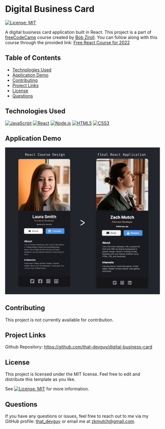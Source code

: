 # Digital Business Card
[![License: MIT](https://img.shields.io/badge/License-MIT-yellow.svg)](https://opensource.org/licenses/MIT)

A digital business card application built in React. This project is a part of [freeCodeCamp](https://www.freecodecamp.org/) course created by [Bob Ziroll](https://twitter.com/bobziroll). 
You can follow along with this course through the provided link: [Free React Course for 2022](https://www.freecodecamp.org/news/free-react-course-2022/)

## Table of Contents

- [Technologies Used](#technologies-used)
- [Application Demo](#application-demo)
- [Contributing](#contributing)
- [Project Links](#project-links)
- [License](#license)
- [Questions](#questions)

## Technologies Used

[![JavaScript](https://img.shields.io/badge/JavaScript-ES6+-yellow)](https://www.ecma-international.org/ecma-262/)
[![React](https://img.shields.io/badge/React-v17.0.2-blue)](https://reactjs.org/)
[![Node.js](https://img.shields.io/badge/Node.js-v14.17.0-green)](https://nodejs.org/)
[![HTML5](https://img.shields.io/badge/HTML5-orange)](https://developer.mozilla.org/en-US/docs/Web/Guide/HTML/HTML5)
[![CSS3](https://img.shields.io/badge/CSS3-blue)](https://www.w3.org/TR/CSS/)



## Application Demo
![Digital Business Card Demo](/src/images/digital-businesscard-demo.png)


## Contributing

This project is not currently available for contribution.
  
## Project Links

Github Repository: https://github.com/that-devguy/digital-business-card

## License

This project is licensed under the MIT license. Feel free to edit and distribute this template as you like.

See [![License: MIT](https://img.shields.io/badge/License-MIT-yellow.svg)](https://opensource.org/licenses/MIT) for more information.

## Questions

If you have any questions or issues, feel free to reach out to me via my GitHub profile: [that_devguy](https://github.com/that_devguy) or email me at zkmutch@gmail.com.

